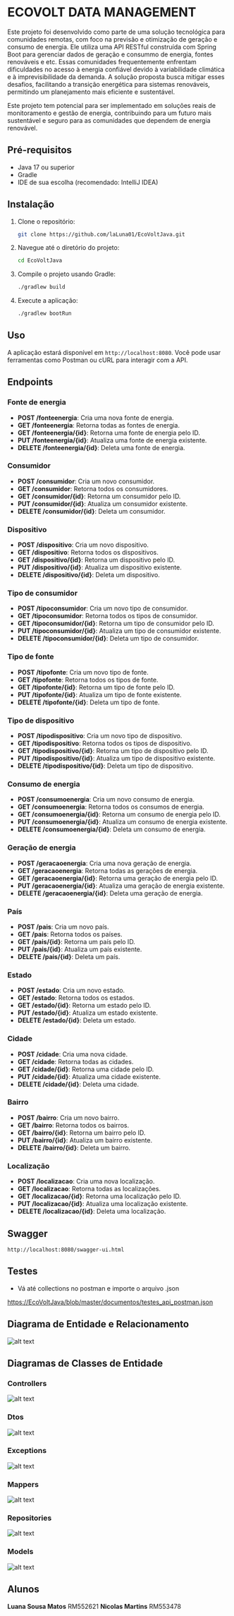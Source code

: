 # ECOVOLT DATA MANAGEMENT
Este projeto foi desenvolvido como parte de uma solução tecnológica para comunidades remotas, com foco na previsão e otimização de geração e consumo de energia. Ele utiliza uma API RESTful construída com Spring Boot para gerenciar dados de geração e consummo de energia, fontes renováveis e etc. Essas comunidades frequentemente enfrentam dificuldades no acesso à energia confiável devido à variabilidade climática e à imprevisibilidade da demanda. A solução proposta busca mitigar esses desafios, facilitando a transição energética para sistemas renováveis, permitindo um planejamento mais eficiente e sustentável.

Este projeto tem potencial para ser implementado em soluções reais de monitoramento e gestão de energia, contribuindo para um futuro mais sustentável e seguro para as comunidades que dependem de energia renovável.

## Pré-requisitos

- Java 17 ou superior
- Gradle
- IDE de sua escolha (recomendado: IntelliJ IDEA)

## Instalação

1. Clone o repositório:
    ```bash
    git clone https://github.com/laLuna01/EcoVoltJava.git
    ```
2. Navegue até o diretório do projeto:
    ```bash
    cd EcoVoltJava
    ```
3. Compile o projeto usando Gradle:
    ```bash
    ./gradlew build
    ```
4. Execute a aplicação:
    ```bash
    ./gradlew bootRun
    ```

## Uso

A aplicação estará disponível em `http://localhost:8080`. Você pode usar ferramentas como Postman ou cURL para interagir com a API.

## Endpoints

### Fonte de energia

- **POST /fonteenergia**: Cria uma nova fonte de energia.
- **GET /fonteenergia**: Retorna todas as fontes de energia.
- **GET /fonteenergia/{id}**: Retorna uma fonte de energia pelo ID.
- **PUT /fonteenergia/{id}**: Atualiza uma fonte de energia existente.
- **DELETE /fonteenergia/{id}**: Deleta uma fonte de energia.

### Consumidor

- **POST /consumidor**: Cria um novo consumidor.
- **GET /consumidor**: Retorna todos os consumidores.
- **GET /consumidor/{id}**: Retorna um consumidor pelo ID.
- **PUT /consumidor/{id}**: Atualiza um consumidor existente.
- **DELETE /consumidor/{id}**: Deleta um consumidor.

### Dispositivo

- **POST /dispositivo**: Cria um novo dispositivo.
- **GET /dispositivo**: Retorna todos os dispositivos.
- **GET /dispositivo/{id}**: Retorna um dispositivo pelo ID.
- **PUT /dispositivo/{id}**: Atualiza um dispositivo existente.
- **DELETE /dispositivo/{id}**: Deleta um dispositivo.

### Tipo de consumidor

- **POST /tipoconsumidor**: Cria um novo tipo de consumidor.
- **GET /tipoconsumidor**: Retorna todos os tipos de consumidor.
- **GET /tipoconsumidor/{id}**: Retorna um tipo de consumidor pelo ID.
- **PUT /tipoconsumidor/{id}**: Atualiza um tipo de consumidor existente.
- **DELETE /tipoconsumidor/{id}**: Deleta um tipo de consumidor.

### Tipo de fonte

- **POST /tipofonte**: Cria um novo tipo de fonte.
- **GET /tipofonte**: Retorna todos os tipos de fonte.
- **GET /tipofonte/{id}**: Retorna um tipo de fonte pelo ID.
- **PUT /tipofonte/{id}**: Atualiza um tipo de fonte existente.
- **DELETE /tipofonte/{id}**: Deleta um tipo de fonte.

### Tipo de dispositivo

- **POST /tipodispositivo**: Cria um novo tipo de dispositivo.
- **GET /tipodispositivo**: Retorna todos os tipos de dispositivo.
- **GET /tipodispositivo/{id}**: Retorna um tipo de dispositivo pelo ID.
- **PUT /tipodispositivo/{id}**: Atualiza um tipo de dispositivo existente.
- **DELETE /tipodispositivo/{id}**: Deleta um tipo de dispositivo.

### Consumo de energia

- **POST /consumoenergia**: Cria um novo consumo de energia.
- **GET /consumoenergia**: Retorna todos os consumos de energia.
- **GET /consumoenergia/{id}**: Retorna um consumo de energia pelo ID.
- **PUT /consumoenergia/{id}**: Atualiza um consumo de energia existente.
- **DELETE /consumoenergia/{id}**: Deleta um consumo de energia.

### Geração de energia

- **POST /geracaoenergia**: Cria uma nova geração de energia.
- **GET /geracaoenergia**: Retorna todas as gerações de energia.
- **GET /geracaoenergia/{id}**: Retorna uma geração de energia pelo ID.
- **PUT /geracaoenergia/{id}**: Atualiza uma geração de energia existente.
- **DELETE /geracaoenergia/{id}**: Deleta uma geração de energia.

### País

- **POST /pais**: Cria um novo país.
- **GET /pais**: Retorna todos os países.
- **GET /pais/{id}**: Retorna um país pelo ID.
- **PUT /pais/{id}**: Atualiza um país existente.
- **DELETE /pais/{id}**: Deleta um país.

### Estado

- **POST /estado**: Cria um novo estado.
- **GET /estado**: Retorna todos os estados.
- **GET /estado/{id}**: Retorna um estado pelo ID.
- **PUT /estado/{id}**: Atualiza um estado existente.
- **DELETE /estado/{id}**: Deleta um estado.

### Cidade

- **POST /cidade**: Cria uma nova cidade.
- **GET /cidade**: Retorna todas as cidades.
- **GET /cidade/{id}**: Retorna uma cidade pelo ID.
- **PUT /cidade/{id}**: Atualiza uma cidade existente.
- **DELETE /cidade/{id}**: Deleta uma cidade.

### Bairro

- **POST /bairro**: Cria um novo bairro.
- **GET /bairro**: Retorna todos os bairros.
- **GET /bairro/{id}**: Retorna um bairro pelo ID.
- **PUT /bairro/{id}**: Atualiza um bairro existente.
- **DELETE /bairro/{id}**: Deleta um bairro.

### Localização

- **POST /localizacao**: Cria uma nova localização.
- **GET /localizacao**: Retorna todas as localizações.
- **GET /localizacao/{id}**: Retorna uma localização pelo ID.
- **PUT /localizacao/{id}**: Atualiza uma localização existente.
- **DELETE /localizacao/{id}**: Deleta uma localização.
  
## Swagger

`http://localhost:8080/swagger-ui.html`

## Testes
- Vá até collections no postman e importe o arquivo .json

[https://EcoVoltJava/blob/master/documentos/testes_api_postman.json](https://github.com/laLuna01/EcoVoltJava/blob/master/docs/EcoVolt%20GS%20API.postman_collection.json)

## Diagrama de Entidade e Relacionamento
![alt text](Relacional.png)

## Diagramas de Classes de Entidade

### Controllers
![alt text](controllers.png)

### Dtos
![alt text](dtos.png)

### Exceptions
![alt text](exceptions.png)

### Mappers
![alt text](mappers.png)

### Repositories
![alt text](repositories.png)

### Models
![alt text](models.png)

## Alunos
<b>Luana Sousa Matos</b> RM552621
<b>Nicolas Martins</b> RM553478

